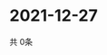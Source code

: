 # 2021-12-27
  共 0条

  <!-- BEGIN -->
  <!-- 最后更新时间Mon Dec 27 2021 01:56:12 GMT+0000 (Coordinated Universal Time) -->
  
  <!-- END -->
  
  